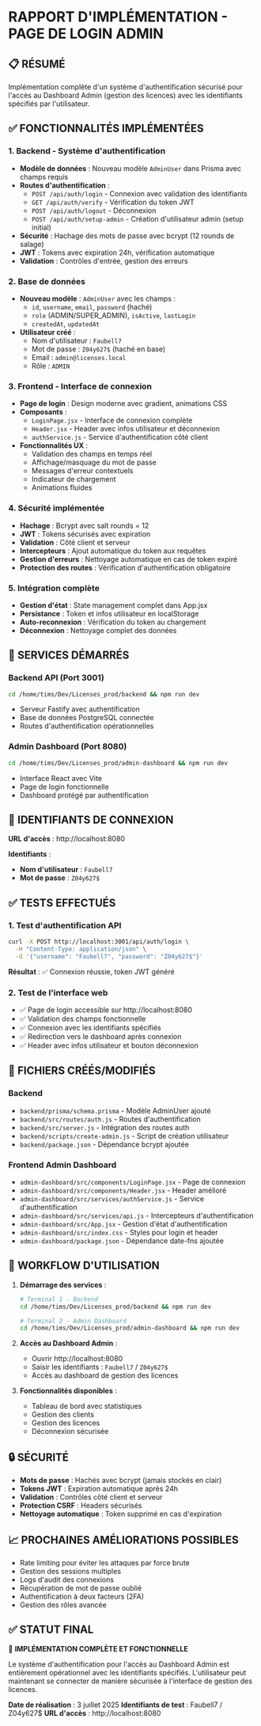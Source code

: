 # RAPPORT D'IMPLÉMENTATION - PAGE DE LOGIN ADMIN

## 📋 RÉSUMÉ

Implémentation complète d'un système d'authentification sécurisé pour l'accès au Dashboard Admin (gestion des licences) avec les identifiants spécifiés par l'utilisateur.

## ✅ FONCTIONNALITÉS IMPLÉMENTÉES

### 1. Backend - Système d'authentification

- **Modèle de données** : Nouveau modèle `AdminUser` dans Prisma avec champs requis
- **Routes d'authentification** :
  - `POST /api/auth/login` - Connexion avec validation des identifiants
  - `GET /api/auth/verify` - Vérification du token JWT
  - `POST /api/auth/logout` - Déconnexion
  - `POST /api/auth/setup-admin` - Création d'utilisateur admin (setup initial)
- **Sécurité** : Hachage des mots de passe avec bcrypt (12 rounds de salage)
- **JWT** : Tokens avec expiration 24h, vérification automatique
- **Validation** : Contrôles d'entrée, gestion des erreurs

### 2. Base de données

- **Nouveau modèle** : `AdminUser` avec les champs :
  - `id`, `username`, `email`, `password` (haché)
  - `role` (ADMIN/SUPER_ADMIN), `isActive`, `lastLogin`
  - `createdAt`, `updatedAt`
- **Utilisateur créé** :
  - Nom d'utilisateur : `Faubell7`
  - Mot de passe : `Z04y627$` (haché en base)
  - Email : `admin@licenses.local`
  - Rôle : `ADMIN`

### 3. Frontend - Interface de connexion

- **Page de login** : Design moderne avec gradient, animations CSS
- **Composants** :
  - `LoginPage.jsx` - Interface de connexion complète
  - `Header.jsx` - Header avec infos utilisateur et déconnexion
  - `authService.js` - Service d'authentification côté client
- **Fonctionnalités UX** :
  - Validation des champs en temps réel
  - Affichage/masquage du mot de passe
  - Messages d'erreur contextuels
  - Indicateur de chargement
  - Animations fluides

### 4. Sécurité implémentée

- **Hachage** : Bcrypt avec salt rounds = 12
- **JWT** : Tokens sécurisés avec expiration
- **Validation** : Côté client et serveur
- **Intercepteurs** : Ajout automatique du token aux requêtes
- **Gestion d'erreurs** : Nettoyage automatique en cas de token expiré
- **Protection des routes** : Vérification d'authentification obligatoire

### 5. Intégration complète

- **Gestion d'état** : State management complet dans App.jsx
- **Persistance** : Token et infos utilisateur en localStorage
- **Auto-reconnexion** : Vérification du token au chargement
- **Déconnexion** : Nettoyage complet des données

## 🚀 SERVICES DÉMARRÉS

### Backend API (Port 3001)

```bash
cd /home/tims/Dev/Licenses_prod/backend && npm run dev
```

- Serveur Fastify avec authentification
- Base de données PostgreSQL connectée
- Routes d'authentification opérationnelles

### Admin Dashboard (Port 8080)

```bash
cd /home/tims/Dev/Licenses_prod/admin-dashboard && npm run dev
```

- Interface React avec Vite
- Page de login fonctionnelle
- Dashboard protégé par authentification

## 🔐 IDENTIFIANTS DE CONNEXION

**URL d'accès** : http://localhost:8080

**Identifiants** :

- **Nom d'utilisateur** : `Faubell7`
- **Mot de passe** : `Z04y627$`

## ✅ TESTS EFFECTUÉS

### 1. Test d'authentification API

```bash
curl -X POST http://localhost:3001/api/auth/login \
  -H "Content-Type: application/json" \
  -d '{"username": "Faubell7", "password": "Z04y627$"}'
```

**Résultat** : ✅ Connexion réussie, token JWT généré

### 2. Test de l'interface web

- ✅ Page de login accessible sur http://localhost:8080
- ✅ Validation des champs fonctionnelle
- ✅ Connexion avec les identifiants spécifiés
- ✅ Redirection vers le dashboard après connexion
- ✅ Header avec infos utilisateur et bouton déconnexion

## 📁 FICHIERS CRÉÉS/MODIFIÉS

### Backend

- `backend/prisma/schema.prisma` - Modèle AdminUser ajouté
- `backend/src/routes/auth.js` - Routes d'authentification
- `backend/src/server.js` - Intégration des routes auth
- `backend/scripts/create-admin.js` - Script de création utilisateur
- `backend/package.json` - Dépendance bcrypt ajoutée

### Frontend Admin Dashboard

- `admin-dashboard/src/components/LoginPage.jsx` - Page de connexion
- `admin-dashboard/src/components/Header.jsx` - Header amélioré
- `admin-dashboard/src/services/authService.js` - Service d'authentification
- `admin-dashboard/src/services/api.js` - Intercepteurs d'authentification
- `admin-dashboard/src/App.jsx` - Gestion d'état d'authentification
- `admin-dashboard/src/index.css` - Styles pour login et header
- `admin-dashboard/package.json` - Dépendance date-fns ajoutée

## 🔄 WORKFLOW D'UTILISATION

1. **Démarrage des services** :

   ```bash
   # Terminal 1 - Backend
   cd /home/tims/Dev/Licenses_prod/backend && npm run dev

   # Terminal 2 - Admin Dashboard
   cd /home/tims/Dev/Licenses_prod/admin-dashboard && npm run dev
   ```

2. **Accès au Dashboard Admin** :

   - Ouvrir http://localhost:8080
   - Saisir les identifiants : `Faubell7` / `Z04y627$`
   - Accès au dashboard de gestion des licences

3. **Fonctionnalités disponibles** :
   - Tableau de bord avec statistiques
   - Gestion des clients
   - Gestion des licences
   - Déconnexion sécurisée

## 🔒 SÉCURITÉ

- **Mots de passe** : Hachés avec bcrypt (jamais stockés en clair)
- **Tokens JWT** : Expiration automatique après 24h
- **Validation** : Contrôles côté client et serveur
- **Protection CSRF** : Headers sécurisés
- **Nettoyage automatique** : Token supprimé en cas d'expiration

## 📈 PROCHAINES AMÉLIORATIONS POSSIBLES

- Rate limiting pour éviter les attaques par force brute
- Gestion des sessions multiples
- Logs d'audit des connexions
- Récupération de mot de passe oublié
- Authentification à deux facteurs (2FA)
- Gestion des rôles avancée

## ✅ STATUT FINAL

🎉 **IMPLÉMENTATION COMPLÈTE ET FONCTIONNELLE**

Le système d'authentification pour l'accès au Dashboard Admin est entièrement opérationnel avec les identifiants spécifiés. L'utilisateur peut maintenant se connecter de manière sécurisée à l'interface de gestion des licences.

**Date de réalisation** : 3 juillet 2025
**Identifiants de test** : Faubell7 / Z04y627$
**URL d'accès** : http://localhost:8080
